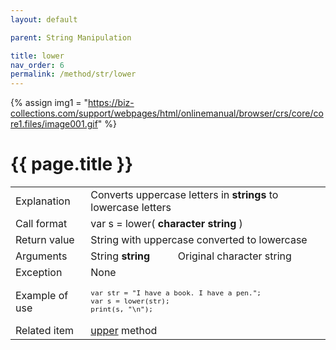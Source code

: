 ```yaml
---
layout: default

parent: String Manipulation

title: lower
nav_order: 6
permalink: /method/str/lower
---
```

{% assign img1 = "https://biz-collections.com/support/webpages/html/onlinemanual/browser/crs/core/core1.files/image001.gif" %}


# {{ page.title }}

<table>
  <tr>
    <td>Explanation</td>
    <td colspan="2">Converts uppercase letters in <b>strings</b> to lowercase letters</td>
  </tr>
  <tr>
    <td>Call format</td>
    <td colspan="2">var s = lower( <b>character string</b> )</td>
  </tr>
  <tr>
    <td>Return value</td>
    <td colspan="2">String with uppercase converted to lowercase</td>
  </tr>  
  <tr>
    <td rowspan="1">Arguments</td>
    <td>String <b>string</b></td>
    <td>Original character string</td>
  </tr>
  <tr>
    <td>Exception</td>
    <td colspan="2">None</td>
  </tr>
  <tr>
    <td>Example of use</td>
    <td colspan="2"><code><pre>var str = "I have a book. I have a pen.";
var s = lower(str);
print(s, "\n");</pre></code></td>
  </tr>
  <tr>
    <td>Related item</td>
    <td colspan="2"><a href="/method/str/upper">upper</a> method</td>
  </tr>
</table>


